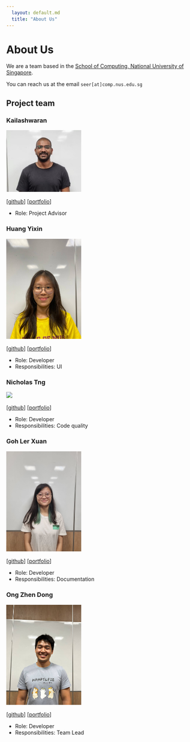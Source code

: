 ```yaml
---
  layout: default.md
  title: "About Us"
---
```


# About Us

We are a team based in the [School of Computing, National University of Singapore](http://www.comp.nus.edu.sg).

You can reach us at the email `seer[at]comp.nus.edu.sg`

## Project team

### Kailashwaran

<img src="images/Kailash201.png" width="200px">

[[github](http://github.com/Kailash201)]
[[portfolio](team/Kailash201.md)]

* Role: Project Advisor

### Huang Yixin

<img src="images/coderhuang559.png" width="200px">

[[github](http://github.com/coderhuang559)]
[[portfolio](team/coderhuang559.md)]

* Role: Developer
* Responsibilities: UI

### Nicholas Tng

<img src="images/nicholastng010601.png" width="200px">

[[github](http://github.com/nicholastng010601)]
[[portfolio](team/nicholastng010601.md)]

* Role: Developer
* Responsibilities: Code quality

### Goh Ler Xuan

<img src="images/lerxuann.png" width="200px">

[[github](http://github.com/lerxuann)]
[[portfolio](team/lerxuann.md)]

* Role: Developer
* Responsibilities: Documentation

### Ong Zhen Dong

<img src="images/zd292.png" width="200px">

[[github](https://github.com/zd292)]
[[portfolio](team/zd292.md)]

* Role: Developer
* Responsibilities: Team Lead
